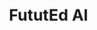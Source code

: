---
title: FututEd AI
location: University of Crete, Heraklion
when: 2-3 Oct 2025
tag: Code the Future of Learning
text: Participants will utilize advanced AI techniques to solve real educational problems, shaping the future of learning for millions.
type: event
order: 1
---